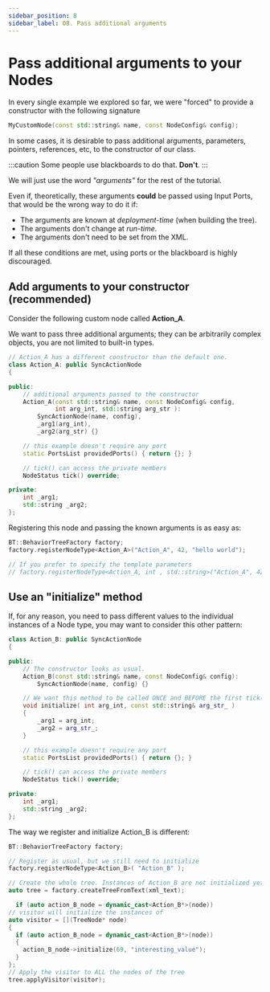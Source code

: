 ```yaml
---
sidebar_position: 8
sidebar_label: 08. Pass additional arguments
---
```


# Pass additional arguments to your Nodes

In every single example we explored so far, we were "forced" to provide a
constructor with the following signature

``` cpp
MyCustomNode(const std::string& name, const NodeConfig& config);

```

In some cases, it is desirable to pass 
additional arguments, parameters, pointers, references, etc,
to the constructor of our class.

:::caution
Some people use blackboards to do that. **Don't**.
:::

We will just use the word _"arguments"_ for the rest of the tutorial.

Even if, theoretically, these arguments **could** be passed using Input Ports,
that would be the wrong way to do it if:

- The arguments are known at _deployment-time_ (when building the tree).
- The arguments don't change at _run-time_.
- The arguments don't need to be set from the XML.

If all these conditions are met, using ports or the blackboard is highly discouraged.

## Add arguments to your constructor (recommended)

Consider the following custom node called **Action_A**.

We want to pass three additional arguments; they can be arbitrarily complex objects,
you are not limited to built-in types.

``` cpp
// Action_A has a different constructor than the default one.
class Action_A: public SyncActionNode
{

public:
    // additional arguments passed to the constructor
    Action_A(const std::string& name, const NodeConfig& config,
             int arg_int, std::string arg_str ):
        SyncActionNode(name, config),
        _arg1(arg_int),
        _arg2(arg_str) {}

    // this example doesn't require any port
    static PortsList providedPorts() { return {}; }

    // tick() can access the private members
    NodeStatus tick() override;

private:
    int _arg1;
    std::string _arg2;
};
```

Registering this node and passing the known arguments is as easy as:

``` cpp
BT::BehaviorTreeFactory factory;
factory.registerNodeType<Action_A>("Action_A", 42, "hello world");

// If you prefer to specify the template parameters
// factory.registerNodeType<Action_A, int , std::string>("Action_A", 42, "hello world");
```

## Use an "initialize" method

If, for any reason, you need to pass different values to the
individual instances of a Node type, you may want to consider this other pattern:


``` cpp
class Action_B: public SyncActionNode
{

public:
    // The constructor looks as usual.
    Action_B(const std::string& name, const NodeConfig& config):
        SyncActionNode(name, config) {}

    // We want this method to be called ONCE and BEFORE the first tick()
    void initialize( int arg_int, const std::string& arg_str_ )
    {
        _arg1 = arg_int;
        _arg2 = arg_str_;
    }

    // this example doesn't require any port
    static PortsList providedPorts() { return {}; }

    // tick() can access the private members
    NodeStatus tick() override;

private:
    int _arg1;
    std::string _arg2;
};
```

The way we register and initialize Action_B is different:

``` cpp
BT::BehaviorTreeFactory factory;

// Register as usual, but we still need to initialize
factory.registerNodeType<Action_B>( "Action_B" );

// Create the whole tree. Instances of Action_B are not initialized yet
auto tree = factory.createTreeFromText(xml_text);

  if (auto action_B_node = dynamic_cast<Action_B*>(node))
// visitor will initialize the instances of 
auto visitor = [](TreeNode* node)
{
  if (auto action_B_node = dynamic_cast<Action_B*>(node))
  {
    action_B_node->initialize(69, "interesting_value");
  }
};
// Apply the visitor to ALL the nodes of the tree
tree.applyVisitor(visitor);

```





